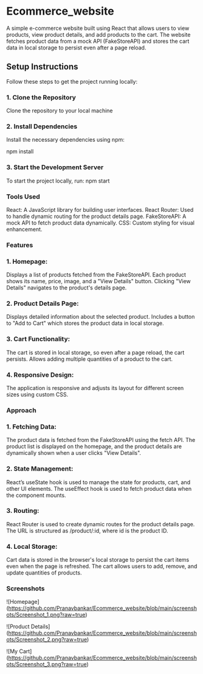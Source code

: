 # Ecommerce_website

A simple e-commerce website built using React that allows users to view products, view product details, and add products to the cart. The website fetches product data from a mock API (FakeStoreAPI) and stores the cart data in local storage to persist even after a page reload.

## Setup Instructions

Follow these steps to get the project running locally:

### 1. Clone the Repository

Clone the repository to your local machine

### 2. Install Dependencies
Install the necessary dependencies using npm:

npm install
### 3. Start the Development Server

To start the project locally, run:
npm start


### Tools Used
React: A JavaScript library for building user interfaces.
React Router: Used to handle dynamic routing for the product details page.
FakeStoreAPI: A mock API to fetch product data dynamically.
CSS: Custom styling for visual enhancement.

### Features
### 1. Homepage:
Displays a list of products fetched from the FakeStoreAPI.
Each product shows its name, price, image, and a "View Details" button.
Clicking "View Details" navigates to the product's details page.
### 2. Product Details Page:
Displays detailed information about the selected product.
Includes a button to "Add to Cart" which stores the product data in local storage.
### 3. Cart Functionality:
The cart is stored in local storage, so even after a page reload, the cart persists.
Allows adding multiple quantities of a product to the cart.
### 4. Responsive Design:
The application is responsive and adjusts its layout for different screen sizes using custom CSS.
### Approach
### 1. Fetching Data:
The product data is fetched from the FakeStoreAPI using the fetch API.
The product list is displayed on the homepage, and the product details are dynamically shown when a user clicks "View Details".
### 2. State Management:
React’s useState hook is used to manage the state for products, cart, and other UI elements.
The useEffect hook is used to fetch product data when the component mounts.
### 3. Routing:
React Router is used to create dynamic routes for the product details page. The URL is structured as /product/:id, where id is the product ID.
### 4. Local Storage:
Cart data is stored in the browser's local storage to persist the cart items even when the page is refreshed.
The cart allows users to add, remove, and update quantities of products.

### Screenshots
![Homepage] (https://github.com/Pranavbankar/Ecommerce_website/blob/main/screenshots/Screenshot_1.png?raw=true)

![Product Details] (https://github.com/Pranavbankar/Ecommerce_website/blob/main/screenshots/Screenshot_2.png?raw=true)

![My Cart] (https://github.com/Pranavbankar/Ecommerce_website/blob/main/screenshots/Screenshot_3.png?raw=true)

